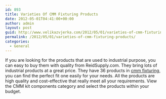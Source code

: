 ```yaml
---
id: 893
title: Varieties Of CMM Fixturing Products
date: 2012-05-01T04:41:00+00:00
author: admin
layout: post
guid: http://www.velikazvjerka.com/2012/05/01/varieties-of-cmm-fixturing-products/
permalink: /2012/05/01/varieties-of-cmm-fixturing-products/
categories:
  - General
---
```

If you are looking for the products that are used to industrial purpose, you can easy to buy them with quality from ReidSupply.com. They bring lots of industrial products at a great price. They have 36 products in [cmm fixturing](http://www.reidsupply.com/products/tooling-components/CMM-fixturing/), you can find the perfect fit one easily for your needs. All the products are high quality and cost-effective that really meet all your requirements. View the CMM kit components category and select the products within your budget.